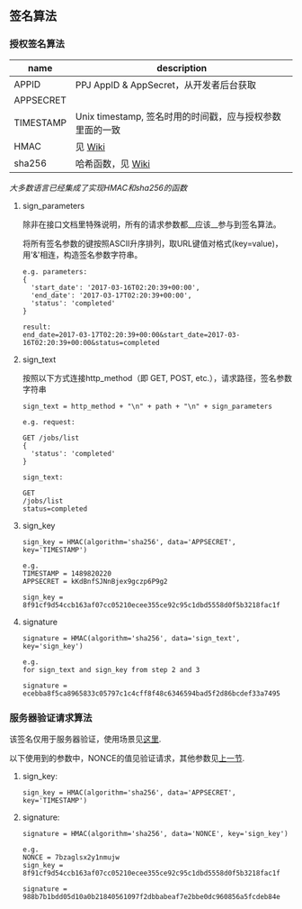 ## 签名算法

### 授权签名算法

name|description|
---|---
APPID|PPJ AppID & AppSecret，从开发者后台获取
APPSECRET|
TIMESTAMP|Unix timestamp, 签名时用的时间戳，应与授权参数里面的一致
HMAC|见 [Wiki](https://en.wikipedia.org/wiki/Hash-based_message_authentication_code)
sha256|哈希函数，见 [Wiki](https://en.wikipedia.org/wiki/SHA-2)
_大多数语言已经集成了实现HMAC和sha256的函数_

1. sign_parameters

   除非在接口文档里特殊说明，所有的请求参数都__应该__参与到签名算法。

   将所有签名参数的键按照ASCII升序排列，取URL键值对格式(key=value)，用'&amp;'相连，构造签名参数字符串。

   ```
   e.g. parameters:
   {
     'start_date': '2017-03-16T02:20:39+00:00',
     'end_date': '2017-03-17T02:20:39+00:00',
     'status': 'completed'
   }
   ```
   ```
   result:
   end_date=2017-03-17T02:20:39+00:00&start_date=2017-03-16T02:20:39+00:00&status=completed
   ```  

2. sign_text

   按照以下方式连接http_method（即 GET, POST, etc.），请求路径，签名参数字符串

   ```
   sign_text = http_method + "\n" + path + "\n" + sign_parameters

   e.g. request:

   GET /jobs/list
   {
     'status': 'completed'
   }

   sign_text:

   GET
   /jobs/list
   status=completed

   ```

3. sign_key

   ```
   sign_key = HMAC(algorithm='sha256', data='APPSECRET', key='TIMESTAMP')

   e.g.
   TIMESTAMP = 1489820220
   APPSECRET = kKdBnfSJNnBjex9gczp6P9g2

   sign_key = 8f91cf9d54ccb163af07cc05210ecee355ce92c95c1dbd5558d0f5b3218fac1f
   ```

4. signature

   ```
   signature = HMAC(algorithm='sha256', data='sign_text', key='sign_key')

   e.g.
   for sign_text and sign_key from step 2 and 3

   signature = ecebba8f5ca8965833c05797c1c4cff8f48c6346594bad5f2d86bcdef33a7495
   ```

### 服务器验证请求算法

该签名仅用于服务器验证，使用场景见[这里](./notify_url.md#validation-request).

以下使用到的参数中，NONCE的值见验证请求，其他参数见[上一节](#授权签名算法).

1. sign_key:

   ```
   sign_key = HMAC(algorithm='sha256', data='APPSECRET', key='TIMESTAMP')
   ```
2. signature:

   ```
   signature = HMAC(algorithm='sha256', data='NONCE', key='sign_key')

   e.g.
   NONCE = 7bzaglsx2y1nmujw
   sign_key = 8f91cf9d54ccb163af07cc05210ecee355ce92c95c1dbd5558d0f5b3218fac1f

   signature = 988b7b1bdd05d10a0b21840561097f2dbbabeaf7e2bbe0dc960856a5fcdeb84e

   ```
